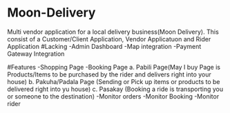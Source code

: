 # Moon-Delivery

Multi vendor application for a local delivery business(Moon Delivery). This consist of a Customer/Client Application, Vendor Applicatuon and Rider Application
#Lacking
-Admin Dashboard
-Map integration
-Payment Gateway Integration

#Features
-Shopping Page
-Booking Page
  a. Pabili Page(May I buy Page is Products/Items to be purchased by the rider and delivers right into your house)
  b. Pakuha/Padala Page (Sending or Pick up items or products to be delivered right into yu house)
  c. Pasakay (Booking a ride is transporting you or someone to the destination)
-Monitor orders
-Monitor Booking
-Monitor rider
